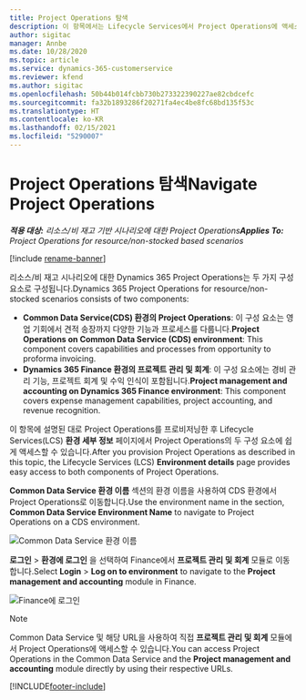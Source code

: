 ```yaml
---
title: Project Operations 탐색
description: 이 항목에서는 Lifecycle Services에서 Project Operations에 액세스하는 방법에 대한 정보를 제공합니다.
author: sigitac
manager: Annbe
ms.date: 10/28/2020
ms.topic: article
ms.service: dynamics-365-customerservice
ms.reviewer: kfend
ms.author: sigitac
ms.openlocfilehash: 50b44b014fcbb730b273322390227ae82cbdcefc
ms.sourcegitcommit: fa32b1893286f20271fa4ec4be8fc68bd135f53c
ms.translationtype: HT
ms.contentlocale: ko-KR
ms.lasthandoff: 02/15/2021
ms.locfileid: "5290007"
---
```

# <a name="navigate-project-operations"></a><span data-ttu-id="5ce7e-103">Project Operations 탐색</span><span class="sxs-lookup"><span data-stu-id="5ce7e-103">Navigate Project Operations</span></span>

<span data-ttu-id="5ce7e-104">_**적용 대상:** 리소스/비 재고 기반 시나리오에 대한 Project Operations_</span><span class="sxs-lookup"><span data-stu-id="5ce7e-104">_**Applies To:** Project Operations for resource/non-stocked based scenarios_</span></span>

[!include [rename-banner](~/includes/cc-data-platform-banner.md)]

<span data-ttu-id="5ce7e-105">리소스/비 재고 시나리오에 대한 Dynamics 365 Project Operations는 두 가지 구성 요소로 구성됩니다.</span><span class="sxs-lookup"><span data-stu-id="5ce7e-105">Dynamics 365 Project Operations for resource/non-stocked scenarios consists of two components:</span></span> 

 - <span data-ttu-id="5ce7e-106">**Common Data Service(CDS) 환경의 Project Operations**: 이 구성 요소는 영업 기회에서 견적 송장까지 다양한 기능과 프로세스를 다룹니다.</span><span class="sxs-lookup"><span data-stu-id="5ce7e-106">**Project Operations on Common Data Service (CDS) environment**: This component covers capabilities and processes from opportunity to proforma invoicing.</span></span> 
 - <span data-ttu-id="5ce7e-107">**Dynamics 365 Finance 환경의 프로젝트 관리 및 회계**: 이 구성 요소에는 경비 관리 기능, 프로젝트 회계 및 수익 인식이 포함됩니다.</span><span class="sxs-lookup"><span data-stu-id="5ce7e-107">**Project management and accounting on Dynamics 365 Finance environment**: This component covers expense management capabilities, project accounting, and revenue recognition.</span></span> 

<span data-ttu-id="5ce7e-108">이 항목에 설명된 대로 Project Operations를 프로비저닝한 후 Lifecycle Services(LCS) **환경 세부 정보** 페이지에서 Project Operations의 두 구성 요소에 쉽게 액세스할 수 있습니다.</span><span class="sxs-lookup"><span data-stu-id="5ce7e-108">After you provision Project Operations as described in this topic, the Lifecycle Services (LCS) **Environment details** page provides easy access to both components of Project Operations.</span></span>  

<span data-ttu-id="5ce7e-109">**Common Data Service 환경 이름** 섹션의 환경 이름을 사용하여 CDS 환경에서 Project Operations로 이동합니다.</span><span class="sxs-lookup"><span data-stu-id="5ce7e-109">Use the environment name in the section, **Common Data Service Environment Name** to navigate to Project Operations on a CDS environment.</span></span> 

  ![Common Data Service 환경 이름](./media/environment-name.PNG)

<span data-ttu-id="5ce7e-111">**로그인** > **환경에 로그인** 을 선택하여 Finance에서 **프로젝트 관리 및 회계** 모듈로 이동합니다.</span><span class="sxs-lookup"><span data-stu-id="5ce7e-111">Select **Login** > **Log on to environment** to navigate to the **Project management and accounting** module in Finance.</span></span>  

   ![Finance에 로그인](./media/environment-login.PNG)

> [!NOTE]
> <span data-ttu-id="5ce7e-113">Common Data Service 및 해당 URL을 사용하여 직접 **프로젝트 관리 및 회계** 모듈에서 Project Operations에 액세스할 수 있습니다.</span><span class="sxs-lookup"><span data-stu-id="5ce7e-113">You can access Project Operations in the Common Data Service and the **Project management and accounting** module directly by using their respective URLs.</span></span> 


[!INCLUDE[footer-include](../includes/footer-banner.md)]